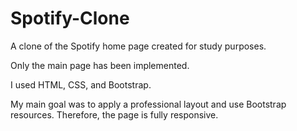 # Spotify-Clone
A clone of the Spotify home page created for study purposes.

Only the main page has been implemented.

I used HTML, CSS, and Bootstrap.

My main goal was to apply a professional layout and use Bootstrap resources. Therefore, the page is fully responsive.
